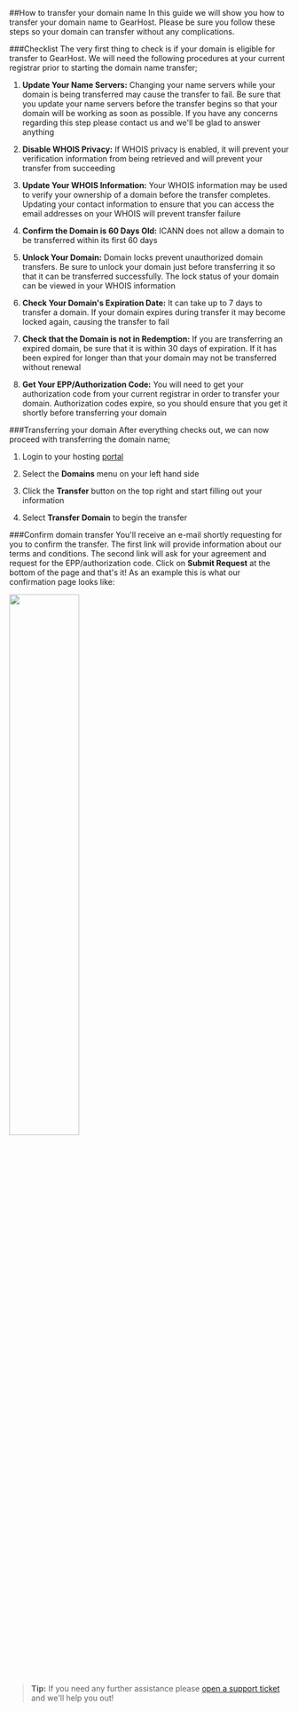 ##How to transfer your domain name
In this guide we will show you how to transfer your domain name to GearHost. Please be sure you follow these steps so your domain can transfer without any complications.

###Checklist
The very first thing to check is if your domain is eligible for transfer to GearHost. We will need the following procedures at your current registrar prior to starting the domain name transfer;

1.	**Update Your Name Servers:** Changing your name servers while your domain is being transferred may cause the transfer to fail. Be sure that you update your name servers before the transfer begins so that your domain will be working as soon as possible. If you have any concerns regarding this step please contact us and we'll be glad to answer anything

1.	**Disable WHOIS Privacy:** If WHOIS privacy is enabled, it will prevent your verification information from being retrieved and will prevent your transfer from succeeding

1.	**Update Your WHOIS Information:** Your WHOIS information may be used to verify your ownership of a domain before the transfer completes. Updating your contact information to ensure that you can access the email addresses on your WHOIS will prevent transfer failure

1.	**Confirm the Domain is 60 Days Old:** ICANN does not allow a domain to be transferred within its first 60 days

1.	**Unlock Your Domain:** Domain locks prevent unauthorized domain transfers. Be sure to unlock your domain just before transferring it so that it can be transferred successfully. The lock status of your domain can be viewed in your WHOIS information

1.	 **Check Your Domain's Expiration Date:** It can take up to 7 days to transfer a domain. If your domain expires during transfer it may become locked again, causing the transfer to fail

1.	**Check that the Domain is not in Redemption:** If you are transferring an expired domain, be sure that it is within 30 days of expiration. If it has been expired for longer than that your domain may not be transferred without renewal

1.	**Get Your EPP/Authorization Code:** You will need to get your authorization code from your current registrar in order to transfer your domain. Authorization codes expire, so you should ensure that you get it shortly before transferring your domain

###Transferring your domain
After everything checks out, we can now proceed with transferring the domain name; 

1.	Login to your hosting [portal](https://my.gearhost.com)


1.	Select the **Domains** menu on your left hand side

1.	Click the **Transfer** button on the top right and start filling out your information

1.	Select **Transfer Domain** to begin the transfer

###Confirm domain transfer
You'll receive an e-mail shortly requesting for you to confirm the transfer. The first link will provide information about our terms and conditions. The second link will ask for your agreement and request for the EPP/authorization code. Click on **Submit Request** at the bottom of the page and that's it! As an example this is what our confirmation page looks like:


<img src="https://raw.githubusercontent.com/Gearhost/docs/master/Images/opensrs.PNG" height=50%/>

>**Tip:** If you need any further assistance please [open a support ticket](https://www.gearhost.com/documentation/how-to-open-a-support-ticket) and we'll help you out!